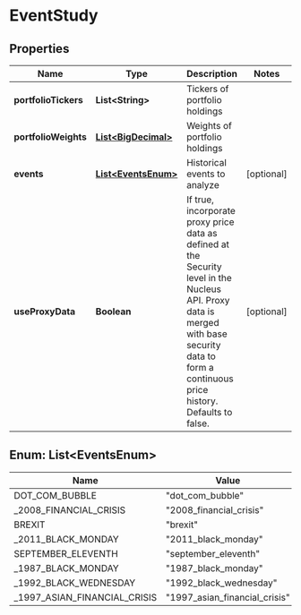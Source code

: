 
# EventStudy

## Properties
Name | Type | Description | Notes
------------ | ------------- | ------------- | -------------
**portfolioTickers** | **List&lt;String&gt;** | Tickers of portfolio holdings | 
**portfolioWeights** | [**List&lt;BigDecimal&gt;**](BigDecimal.md) | Weights of portfolio holdings | 
**events** | [**List&lt;EventsEnum&gt;**](#List&lt;EventsEnum&gt;) | Historical events to analyze |  [optional]
**useProxyData** | **Boolean** | If true, incorporate proxy price data as defined at the Security level in the Nucleus API. Proxy data is merged with base security data to form a continuous price history. Defaults to false. |  [optional]


<a name="List<EventsEnum>"></a>
## Enum: List&lt;EventsEnum&gt;
Name | Value
---- | -----
DOT_COM_BUBBLE | &quot;dot_com_bubble&quot;
_2008_FINANCIAL_CRISIS | &quot;2008_financial_crisis&quot;
BREXIT | &quot;brexit&quot;
_2011_BLACK_MONDAY | &quot;2011_black_monday&quot;
SEPTEMBER_ELEVENTH | &quot;september_eleventh&quot;
_1987_BLACK_MONDAY | &quot;1987_black_monday&quot;
_1992_BLACK_WEDNESDAY | &quot;1992_black_wednesday&quot;
_1997_ASIAN_FINANCIAL_CRISIS | &quot;1997_asian_financial_crisis&quot;



